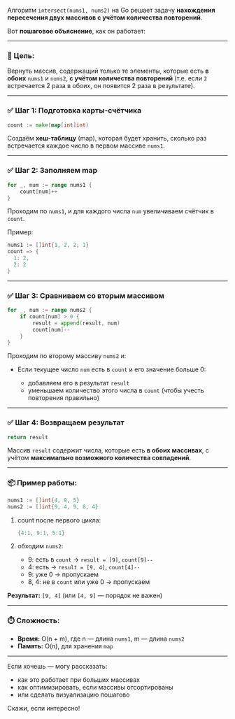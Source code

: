 Алгоритм `intersect(nums1, nums2)` на Go решает задачу **нахождения пересечения двух массивов с учётом количества повторений**.

Вот **пошаговое объяснение**, как он работает:

---

### 🧠 Цель:

Вернуть массив, содержащий только те элементы, которые есть **в обоих** `nums1` и `nums2`, **с учётом количества повторений** (т.е. если `2` встречается 2 раза в обоих, он появится 2 раза в результате).

---

### ✅ Шаг 1: Подготовка карты-счётчика

```go
count := make(map[int]int)
```

Создаём **хеш-таблицу** (map), которая будет хранить, сколько раз встречается каждое число в первом массиве `nums1`.

---

### ✅ Шаг 2: Заполняем map

```go
for _, num := range nums1 {
	count[num]++
}
```

Проходим по `nums1`, и для каждого числа `num` увеличиваем счётчик в `count`.

Пример:

```go
nums1 := []int{1, 2, 2, 1}
count => {
  1: 2,
  2: 2
}
```

---

### ✅ Шаг 3: Сравниваем со вторым массивом

```go
for _, num := range nums2 {
	if count[num] > 0 {
		result = append(result, num)
		count[num]--
	}
}
```

Проходим по второму массиву `nums2` и:

* Если текущее число `num` есть в `count` и его значение больше 0:

  * добавляем его в результат `result`
  * уменьшаем количество этого числа в `count` (чтобы учесть повторения правильно)

---

### ✅ Шаг 4: Возвращаем результат

```go
return result
```

Массив `result` содержит числа, которые есть **в обоих массивах**, с учётом **максимально возможного количества совпадений**.

---

### 📦 Пример работы:

```go
nums1 := []int{4, 9, 5}
nums2 := []int{9, 4, 9, 8, 4}
```

1. count после первого цикла:

   ```go
   {4:1, 9:1, 5:1}
   ```

2. обходим `nums2`:

   * 9: есть в `count` → `result = [9]`, `count[9]--`
   * 4: есть → `result = [9, 4]`, `count[4]--`
   * 9: уже 0 → пропускаем
   * 8, 4: не в `count` или уже 0 → пропускаем

**Результат:** `[9, 4]` (или `[4, 9]` — порядок не важен)

---

### ⏱️ Сложность:

* **Время:** O(n + m), где n — длина `nums1`, m — длина `nums2`
* **Память:** O(n), для хранения `map`

---

Если хочешь — могу рассказать:

* как это работает при больших массивах
* как оптимизировать, если массивы отсортированы
* или сделать визуализацию пошагово

Скажи, если интересно!
